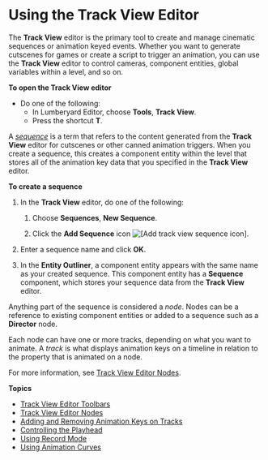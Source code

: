 # Using the Track View Editor<a name="cinematics-track-view-editor"></a>

The **Track View** editor is the primary tool to create and manage cinematic sequences or animation keyed events\. Whether you want to generate cutscenes for games or create a script to trigger an animation, you can use the **Track View** editor to control cameras, component entities, global variables within a level, and so on\. 

**To open the **Track View** editor**
+ Do one of the following:
  + In Lumberyard Editor, choose **Tools**, **Track View**\.
  + Press the shortcut **T**\.

A *[sequence](https://docs.aws.amazon.com/lumberyard/latest/userguide/ly-glos-chap.html#sequence)* is a term that refers to the content generated from the **Track View** editor for cutscenes or other canned animation triggers\. When you create a sequence, this creates a component entity within the level that stores all of the animation key data that you specified in the **Track View** editor\.

**To create a sequence**

1. In the **Track View** editor, do one of the following: 

   1. Choose **Sequences**, **New Sequence**\.

   1. Click the **Add Sequence** icon ![\[Add track view sequence icon\]](http://docs.aws.amazon.com/lumberyard/latest/userguide/images/cinematics-track-view-simple-motion-component-2.png)\.

1. Enter a sequence name and click **OK**\.

1. In the **Entity Outliner**, a component entity appears with the same name as your created sequence\. This component entity has a **Sequence** component, which stores your sequence data from the **Track View** editor\.

Anything part of the sequence is considered a *node*\. Nodes can be a reference to existing component entities or added to a sequence such as a **Director** node\. 

Each node can have one or more tracks, depending on what you want to animate\. A *track* is what displays animation keys on a timeline in relation to the property that is animated on a node\.

For more information, see [Track View Editor Nodes](cinematics-trackview-nodes.md)\.

**Topics**
+ [Track View Editor Toolbars](cinematics-track-view-editor-toolbars.md)
+ [Track View Editor Nodes](cinematics-trackview-nodes.md)
+ [Adding and Removing Animation Keys on Tracks](adding-removing-animation-keys-on-tracks.md)
+ [Controlling the Playhead](cinematics-controlling-the-playhead.md)
+ [Using Record Mode](cinematics-using-record-mode.md)
+ [Using Animation Curves](cinematics-track-view-editor-animation-curves.md)